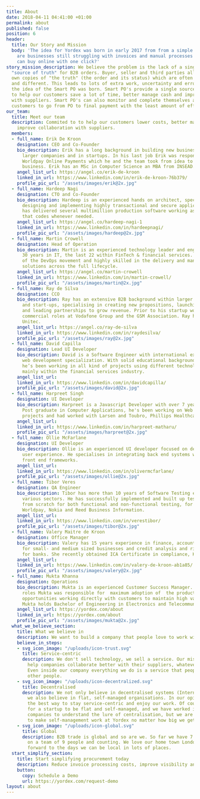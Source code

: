 ```yaml
---
title: About
date: 2018-04-11 04:41:00 +01:00
permalink: about
published: false
position: 6
header:
  title: Our Story and Mission
  body: 'The idea for Yordex was born in early 2017 from from a simple question: why
    are businesses still struggling with invoices and manual processes while consumers
    can buy online with one click?'
story_mission_description: We believe the problem is the lack of a single, trusted
  "source of truth" for B2B orders. Buyer, seller and third parties all have their
  own copies of "the truth" (the order and its status) which are often incomplete
  and different. This leads to lots of extra work, uncertainty and errors. From this
  the idea of the Smart PO was born. Smart PO's provide a single source of the truth
  to help our customers save a lot of time, better manage cash and improve collaboration
  with suppliers. Smart PO's can also monitor and complete themselves allowing our
  customers to go from PO to final payment with the least amount of effort.
our_team:
  title: Meet our team
  description: Commited to to help our customers lower costs, better manage cash and
    improve collaboration with suppliers.
  members:
  - full_name: Erik De Kroon
    designation: CEO and Co-Founder
    bio_description: Erik has a long background in building new businesses, both within
      larger companies and in startups. In his last job Erik was responsible for launching
      Worldpay Online Payments which he and the team took from idea to fast-growing
      business. Erik has an MSc in Computer Science an MBA from INSEAD.
    angel_list_url: https://angel.co/erik-de-kroon
    linked_in_url: https://www.linkedin.com/in/erik-de-kroon-76b379/
    profile_pic_url: "/assets/images/erik@2x.jpg"
  - full_name: Hardeep Nagi
    designation: CTO and Co-Founder
    bio_description: Hardeep is an experienced hands on architect, specialising in
      designing and implementing highly transactional and secure applications. Hardeep
      has delivered several multimillion production software working as an architect
      that codes whenever needed.
    angel_list_url: https://angel.co/hardeep-nagi-1
    linked_in_url: https://www.linkedin.com/in/hardeepnagi/
    profile_pic_url: "/assets/images/hardeep@2x.jpg"
  - full_name: Martin Crowell
    designation: Head of Operation
    bio_description: Martin is an experienced technology leader and engineer with
      30 years in IT, the last 22 within FinTech & financial services. He's a champion
      of the DevOps movement and highly skilled in the delivery and management of
      solutions across the full lifecycle.
    angel_list_url: https://angel.co/martin-crowell
    linked_in_url: https://www.linkedin.com/in/martin-crowell/
    profile_pic_url: "/assets/images/martin@2x.jpg"
  - full_name: Ray de Silva
    designation: CCO
    bio_description: Ray has an extensive B2B background within larger corporates
      and start-ups, specialising in creating new propositions, launching new products
      and leading partnerships to grow revenue. Prior to his startup work, Ray held
      commercial roles at Vodafone Group and the GSM Association. Ray has an NDA from
      Unitec.
    angel_list_url: https://angel.co/ray-de-silva
    linked_in_url: https://www.linkedin.com/in/raydesilva/
    profile_pic_url: "/assets/images/ray@2x.jpg"
  - full_name: David Capilla
    designation: Lead UI Developer
    bio_description: David is a Software Engineer with international experience and
      web development specialization. With solid educational background in engineering,
      he’s been working in all kind of projects using different technologies and frameworks,
      mainly within the financial services industry.
    angel_list_url: 
    linked_in_url: https://www.linkedin.com/in/davidcapilla/
    profile_pic_url: "/assets/images/david@2x.jpg"
  - full_name: Harpreet Singh
    designation: UI Developer
    bio_description: Harpreet is a Javascript Developer with over 7 years experience.
      Post graduate in Computer Applications, he's been working on Web and Mobile
      projects and had worked with Larsen and Toubro, Phillips Healthcare, HCL.
    angel_list_url: 
    linked_in_url: https://www.linkedin.com/in/harpreet-matharu/
    profile_pic_url: "/assets/images/harpreet@2x.jpg"
  - full_name: Ollie McFarlane
    designation: UI Developer
    bio_description: Ollie is an experienced UI developer focused on delivering great
      user experience. He specialises in integrating back end systems with the latest
      front end frameworks.
    angel_list_url: 
    linked_in_url: https://www.linkedin.com/in/olivermcfarlane/
    profile_pic_url: "/assets/images/ollie@2x.jpg"
  - full_name: Tibor Veres
    designation: QA Engineer
    bio_description: Tibor has more than 10 years of Software Testing experience in
      various sectors. He has successfully implemented and built up test frameworks
      from scratch for both functional and non-functional testing, for companies like
      Worldpay, Nokia and Reed Business Information.
    angel_list_url: 
    linked_in_url: https://www.linkedin.com/in/verestibor/
    profile_pic_url: "/assets/images/tibor@2x.jpg"
  - full_name: Valery Maitre de Kroon
    designation: Office Manager
    bio_description: Valery has 15 years experience in finance, accounting and HR
      for small- and medium sized businesses and credit analysis and risk management
      for banks. She recently obtained ICA Certificate in compliance, KYC and CDD
    angel_list_url: 
    linked_in_url: https://www.linkedin.com/in/valery-de-kroon-ab1a85/
    profile_pic_url: "/assets/images/valery@2x.jpg"
  - full_name: Mukta Khanna
    designation: Operations
    bio_description: Mukta is an experienced Customer Success Manager. In her previous
      roles Mukta was responsible for  maximum adoption of  the product and identify
      opportunities working directly with customers to maintain high value relationship.
      Mukta holds Bachelor of Engineering in Electronics and Telecommunications.
    angel_list_url: https://yordex.com/about
    linked_in_url: https://yordex.com/about
    profile_pic_url: "/assets/images/mukta@2x.jpg"
  what_we_believe_section:
    title: What we believe in
    description: We want to build a company that people love to work with and for.
    believe_in_steps:
    - svg_icon_image: "/uploads/icon-trust.svg"
      title: Service-centric
      description: We don't sell technology, we sell a service. Our mission is to
        help companies collaborate better with their suppliers, whatever it takes.
        Even inside our company everything we do is a service that people offer to
        other people.
    - svg_icon_image: "/uploads/icon-decentralized.svg"
      title: Decentralised
      description: We not only believe in decentralised systems (Internet, Blockchain),
        we also believe in flat, self-managed organisations. In our opinion they provide
        the best way to stay service-centric and enjoy our work. Of course it is easy
        for a startup to be flat and self-managed, and we have worked in enough big
        companies to understand the lure of centralisation, but we are determined
        to make self-management work at Yordex no matter how big we get.
    - svg_icon_image: "/uploads/icon-global.svg"
      title: Global
      description: B2B trade is global and so are we. So far we have 7 nationalities
        on a team of 9 people and counting. We love our home town London, but we look
        forward to the days we can be local in lots of places.
  start_simplify_section:
    title: Start simplifying procurement today
    description: Reduce invoice processing costs, improve visibility and working capital.
    button:
      copy: Schedule a Demo
      url: https://yordex.com/request-demo
layout: about
---
```


